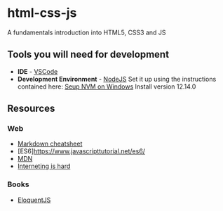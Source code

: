 # html-css-js
A fundamentals introduction into HTML5, CSS3 and JS


## Tools you will need for development

- **IDE** - [VSCode](https://code.visualstudio.com/)
- **Development Environment** - [NodeJS](https://nodejs.org/en/)
    Set it up using the instructions contained here: [Seup NVM on Windows](https://docs.microsoft.com/en-us/windows/nodejs/setup-on-windows)
    Install version 12.14.0

## Resources
### Web 
- [Markdown cheatsheet](https://www.markdownguide.org/cheat-sheet/)
- [ES6]https://www.javascripttutorial.net/es6/
- [MDN](https://developer.mozilla.org/en-US/docs/Learn)
- [Interneting is hard](https://www.internetingishard.com/)

### Books
- [EloquentJS](https://eloquentjavascript.net/Eloquent_JavaScript.pdf)


